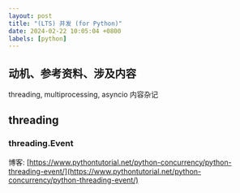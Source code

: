 ```yaml
---
layout: post
title: "(LTS) 并发 (for Python)"
date: 2024-02-22 10:05:04 +0800
labels: [python]
---
```


## 动机、参考资料、涉及内容

threading, multiprocessing, asyncio 内容杂记

## threading

### threading.Event

博客: [https://www.pythontutorial.net/python-concurrency/python-threading-event/](https://www.pythontutorial.net/python-concurrency/python-threading-event/)